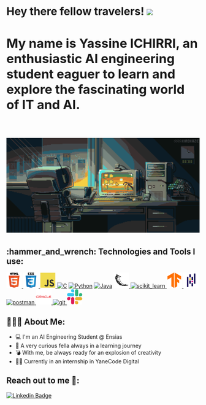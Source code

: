 <h1 align="left">
 <abc>
  <br> Hey there fellow travelers! <img src="https://user-images.githubusercontent.com/42378118/110234147-e3259600-7f4e-11eb-95be-0c4047144dea.gif" width="30">  <br>
  <h3 align="left">
 My name is Yassine ICHIRRI, an enthusiastic AI engineering student eaguer to learn and explore the fascinating world of IT and AI.
 </h3>
  <br>
    <img src="https://github.com/YassineICHIRRI/YassineICHIRRI/raw/main/RobotGif.gif" alt="Robot GIF">
 </abc>
</h1>

<h2 align="left">:hammer_and_wrench: Technologies and Tools I use:</h2>
<p align="left">
    <a href="https://www.w3.org/html/" target="_blank"> <img src="https://raw.githubusercontent.com/devicons/devicon/master/icons/html5/html5-original-wordmark.svg" alt="html5" width="40" height="40"/> </a>
    <a href="https://www.w3schools.com/css/" target="_blank"> <img src="https://raw.githubusercontent.com/devicons/devicon/master/icons/css3/css3-original-wordmark.svg" alt="css3" width="40" height="40"/> </a>
<a href="https://developer.mozilla.org/en-US/docs/Web/JavaScript" target="_blank"> <img src="https://raw.githubusercontent.com/devicons/devicon/master/icons/javascript/javascript-original.svg" alt="javascript" width="40" height="40"/> </a>
<a href="https://docs.microsoft.com/en-us/cpp/?view=msvc-170" target="_blank" rel="noreferrer"><img src="https://raw.githubusercontent.com/danielcranney/readme-generator/main/public/icons/skills/c-colored.svg" width="36" height="36" alt="C" /></a>
<a href="https://www.python.org/" target="_blank" rel="noreferrer"><img src="https://raw.githubusercontent.com/danielcranney/readme-generator/main/public/icons/skills/python-colored.svg" width="36" height="36" alt="Python" /></a>
<a href="https://www.oracle.com/java/" target="_blank" rel="noreferrer"><img src="https://raw.githubusercontent.com/danielcranney/readme-generator/main/public/icons/skills/java-colored.svg" width="36" height="36" alt="Java" /></a>
<a href="https://flask.palletsprojects.com/en/2.3.x/ target="_blank" rel="noreferrer"> <img src="https://raw.githubusercontent.com/devicons/devicon/master/icons/flask/flask-original.svg" alt="flask" width="40" height="40"/> </a>
 <a href="https://scikit-learn.org/" target="_blank" rel="noreferrer"> <img src="https://upload.wikimedia.org/wikipedia/commons/0/05/Scikit_learn_logo_small.svg" alt="scikit_learn" width="50" height="50"/> </a>
<a href="https://www.tensorflow.org/" target="_blank"> <img src="https://raw.githubusercontent.com/devicons/devicon/1119b9f84c0290e0f0b38982099a2bd027a48bf1/icons/tensorflow/tensorflow-original.svg" alt="postman" width="40" height="40"/> </a>
 <a href="https://pandas.pydata.org/" target="_blank"> <img src="https://raw.githubusercontent.com/devicons/devicon/1119b9f84c0290e0f0b38982099a2bd027a48bf1/icons/pandas/pandas-original.svg" alt="postman" width="40" height="40"/> </a>
 <a href="https://www.postman.com/" target="_blank"> <img src="https://www.vectorlogo.zone/logos/getpostman/getpostman-icon.svg" alt="postman" width="40" height="40"/> </a>
  <a href="https://www.oracle.com/" target="_blank"> <img src="https://raw.githubusercontent.com/devicons/devicon/1119b9f84c0290e0f0b38982099a2bd027a48bf1/icons/oracle/oracle-original.svg" alt="postman" width="40" height="40"/> </a>
<a href="https://git-scm.com/" target="_blank"> <img src="https://www.vectorlogo.zone/logos/git-scm/git-scm-icon.svg" alt="git" width="40" height="40"/> </a>
 <a href="https://slack.com/"_blank" rel="noreferrer"> <img src="https://raw.githubusercontent.com/devicons/devicon/master/icons/slack/slack-original.svg" alt="slack" width="40" height="40"/> </a>


<h2 align="left">👨🏻‍💻 About Me:</h2>

- :computer: I'm an AI Engineering Student @ Ensias 
- 🧠 A very curious fella always in a learning journey
- :bomb: With me, be always ready for an explosion of creativity 
- :man_technologist: Currently in an internship in YaneCode Digital 


<h2 align="left"> Reach out to me 🎯:</h2>

[![Linkedin Badge](https://img.shields.io/badge/LinkedIn-0077B5?style=for-the-badge&logo=linkedin&logoColor=white)](https://www.linkedin.com/in/yassine-ichirri/)

